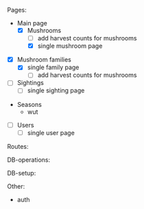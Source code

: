 Pages:
- Main page
  - [x] Mushrooms
    - [ ] add harvest counts for mushrooms 
    - [x] single mushroom page
- [x] Mushroom families
    - [x] single family page
      - [ ] add harvest counts for mushrooms 
- [ ] Sightings
    - [ ] single sighting page
- Seasons
    - wut
- [ ] Users
    - [ ] single user page

Routes:

DB-operations:

DB-setup:

Other:
- auth

